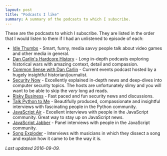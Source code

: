 ```yaml
---
layout: post
title: "Podcasts I like"
summary: A summary of the podcasts to which I subscribe.
---
```


These are the podcasts to which I subscribe. They are listed in the order that
I would listen to them if I had an unlistened to episode of each:

* [Idle Thumbs] - Smart, funny, media savvy people talk about video games and
  other media in general.
* [Dan Carlin's Hardcore History] - _Long_ in-depth podcasts exploring
  historical wars with amazing context, detail and compassion.
* [Common Sense with Dan Carlin] - Current events podcast hosted by a hugely
  insightful historian/journalist.
* [Security Now] - Excellently explained in-depth news and deep-dives into
  computer security topics. The hosts are unfortunately slimy and you will
  want to be able to skip the _very_ long ad reads.
* [Risky Business] - Fast paced and fun security news and discussions.
* [Talk Python to Me] - Beautifully produced, compassionate and insightful
  interviews with fascinating people in the Python community.
* [JavaScript Air] - Excellent interviews with people in the JavaScript
  community. Great way to stay up on JavaScript news.
* [JavaScript Jabber] - Panel interviews with people in the JavaScript
  community.
* [Song Exploder] - Interviews with musicians in which they dissect a song and
  explain how it came to be the way it is.

_Last updated 2016-09-09._

[Idle Thumbs]: https://www.idlethumbs.net/idlethumbs/
[Dan Carlin's Hardcore History]: http://www.dancarlin.com/hardcore-history-57-kings-kings-ii/
[Common Sense with Dan Carlin]: http://www.dancarlin.com/common-sense-home-landing-page/
[Security Now]: https://twit.tv/shows/security-now
[Risky Business]: http://risky.biz
[Talk Python to Me]: https://talkpython.fm/
[JavaScript Jabber]: https://devchat.tv/js-jabber
[JavaScript Air]: https://javascriptair.com/
[Song Exploder]: http://songexploder.net/
